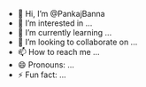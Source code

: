 - 👋 Hi, I’m @PankajBanna
- 👀 I’m interested in ...
- 🌱 I’m currently learning ...
- 💞️ I’m looking to collaborate on ...
- 📫 How to reach me ...
- 😄 Pronouns: ...
- ⚡ Fun fact: ...

<!---
PankajBanna/PankajBanna is a ✨ special ✨ repository because its `README.md` (this file) appears on your GitHub profile.
You can click the Preview link to take a look at your changes.
--->
